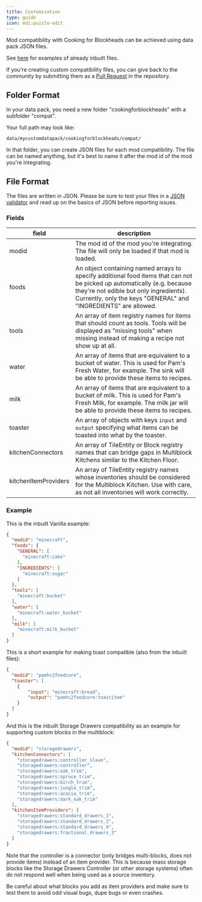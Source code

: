 ```yaml
---
title: Customization
type: guide
icon: mdi:puzzle-edit
---
```



Mod compatibility with Cooking for Blockheads can be achieved using data pack JSON files.

See [here](https://github.com/TwelveIterationMods/CookingForBlockheads/tree/1.19.x/forge/src/main/resources/data/cookingforblockheads/cookingforblockheads/compat) for examples of already inbuilt files.

If you're creating custom compatibility files, you can give back to the community by submitting them as a [Pull Request](https://github.com/TwelveIterationMods/CookingForBlockheads/pulls) in the repository.

## Folder Format

In your data pack, you need a new folder "cookingforblockheads" with a subfolder "compat".

Your full path may look like:

`data/mycustomdatapack/cookingforblockheads/compat/`

In that folder, you can create JSON files for each mod compatibility. The file can be named anything, but it's best to name it after the mod id of the mod you're integrating.

## File Format

The files are written in JSON. Please be sure to test your files in a [JSON validator](https://jsonlint.com/) and read up on the basics of JSON before reporting issues.

### Fields
| field                | description                                                                                                                                                                                                                          |
|----------------------|--------------------------------------------------------------------------------------------------------------------------------------------------------------------------------------------------------------------------------------|
| modid                | The mod id of the mod you're integrating. The file will only be loaded if that mod is loaded.                                                                                                                                        |
| foods                | An object containing named arrays to specify additional food items that can not be picked up automatically (e.g. because they're not edible but only ingredients). Currently, only the keys "GENERAL" and "INGREDIENTS" are allowed. |
| tools                | An array of item registry names for items that should count as tools. Tools will be displayed as "missing tools" when missing instead of making a recipe not show up at all.                                                         |
| water                | An array of items that are equivalent to a bucket of water. This is used for Pam's Fresh Water, for example. The sink will be able to provide these items to recipes.                                                                |
| milk                 | An array of items that are equivalent to a bucket of milk. This is used for Pam's Fresh Milk, for example. The milk jar will be able to provide these items to recipes.                                                              |
| toaster              | An array of objects with keys `input` and `output` specifying what items can be toasted into what by the toaster.                                                                                                                    |
| kitchenConnectors    | An array of TileEntity or Block registry names that can bridge gaps in Multiblock Kitchens similar to the Kitchen Floor.                                                                                                             |
| kitchenItemProviders | An array of TileEntity registry names whose inventories should be considered for the Multiblock Kitchen. Use with care, as not all inventories will work correctly.                                                                  |

### Example

This is the inbuilt Vanilla example:

```json
{
  "modid": "minecraft",
  "foods": {
    "GENERAL": [
      "minecraft:cake"
    ],
    "INGREDIENTS": [
      "minecraft:sugar"
    ]
  },
  "tools": [
    "minecraft:bucket"
  ],
  "water": [
    "minecraft:water_bucket"
  ],
  "milk": [
    "minecraft:milk_bucket"
  ]
}
```

This is a short example for making toast compatible (also from the inbuilt files):

```json
{
  "modid": "pamhc2foodcore",
  "toaster": [
    {
        "input": "minecraft:bread",
        "output": "pamhc2foodcore:toastitem"
    }
  ]
}
```

And this is the inbuilt Storage Drawers compatibility as an example for supporting custom blocks in the multiblock:

```json
{
  "modid": "storagedrawers",
  "kitchenConnectors": [
    "storagedrawers:controller_slave",
    "storagedrawers:controller",
    "storagedrawers:oak_trim",
    "storagedrawers:spruce_trim",
    "storagedrawers:birch_trim",
    "storagedrawers:jungle_trim",
    "storagedrawers:acacia_trim",
    "storagedrawers:dark_oak_trim"
  ],
  "kitchenItemProviders": [
    "storagedrawers:standard_drawers_1",
    "storagedrawers:standard_drawers_2",
    "storagedrawers:standard_drawers_4",
    "storagedrawers:fractional_drawers_3"
  ]
}
```

Note that the controller is a connector (only bridges multi-blocks, does not provide items) instead of an item provider.
This is because mass storage blocks like the Storage Drawers Controller (or other storage systems) often do not respond well when being used as a source inventory.

Be careful about what blocks you add as item providers and make sure to test them to avoid odd visual bugs, dupe bugs or even crashes.